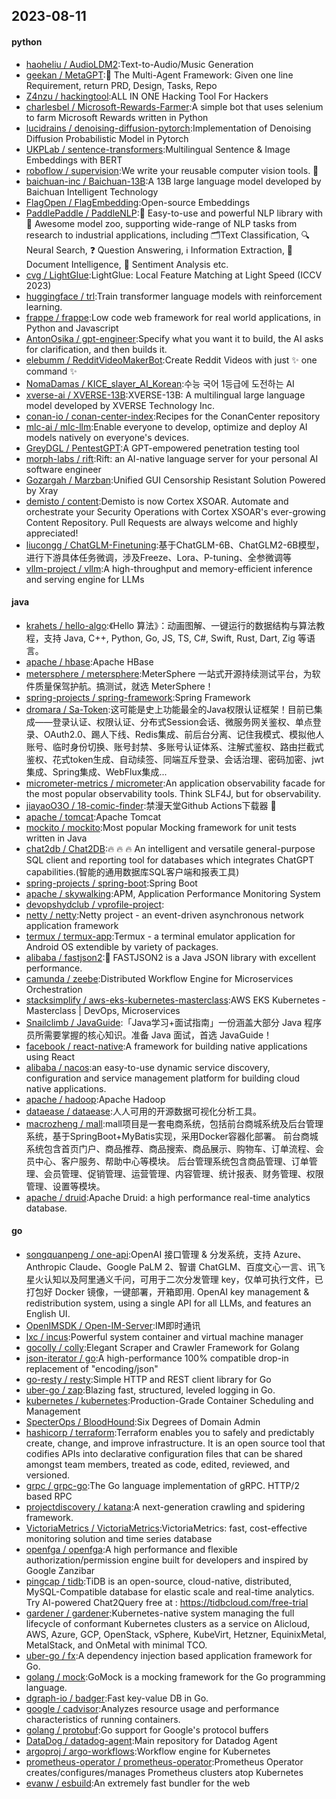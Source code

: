 ## 2023-08-11

#### python
* [haoheliu / AudioLDM2](https://github.com/haoheliu/AudioLDM2):Text-to-Audio/Music Generation
* [geekan / MetaGPT](https://github.com/geekan/MetaGPT):🌟
The Multi-Agent Framework: Given one line Requirement, return PRD, Design, Tasks, Repo
* [Z4nzu / hackingtool](https://github.com/Z4nzu/hackingtool):ALL IN ONE Hacking Tool For Hackers
* [charlesbel / Microsoft-Rewards-Farmer](https://github.com/charlesbel/Microsoft-Rewards-Farmer):A simple bot that uses selenium to farm Microsoft Rewards written in Python
* [lucidrains / denoising-diffusion-pytorch](https://github.com/lucidrains/denoising-diffusion-pytorch):Implementation of Denoising Diffusion Probabilistic Model in Pytorch
* [UKPLab / sentence-transformers](https://github.com/UKPLab/sentence-transformers):Multilingual Sentence & Image Embeddings with BERT
* [roboflow / supervision](https://github.com/roboflow/supervision):We write your reusable computer vision tools.
💜
* [baichuan-inc / Baichuan-13B](https://github.com/baichuan-inc/Baichuan-13B):A 13B large language model developed by Baichuan Intelligent Technology
* [FlagOpen / FlagEmbedding](https://github.com/FlagOpen/FlagEmbedding):Open-source Embeddings
* [PaddlePaddle / PaddleNLP](https://github.com/PaddlePaddle/PaddleNLP):👑 Easy-to-use and powerful NLP library with 🤗 Awesome model zoo, supporting wide-range of NLP tasks from research to industrial applications, including 🗂Text Classification, 🔍 Neural Search, ❓ Question Answering, ℹ️ Information Extraction, 📄 Document Intelligence, 💌 Sentiment Analysis etc.
* [cvg / LightGlue](https://github.com/cvg/LightGlue):LightGlue: Local Feature Matching at Light Speed (ICCV 2023)
* [huggingface / trl](https://github.com/huggingface/trl):Train transformer language models with reinforcement learning.
* [frappe / frappe](https://github.com/frappe/frappe):Low code web framework for real world applications, in Python and Javascript
* [AntonOsika / gpt-engineer](https://github.com/AntonOsika/gpt-engineer):Specify what you want it to build, the AI asks for clarification, and then builds it.
* [elebumm / RedditVideoMakerBot](https://github.com/elebumm/RedditVideoMakerBot):Create Reddit Videos with just
✨
one command
✨
* [NomaDamas / KICE_slayer_AI_Korean](https://github.com/NomaDamas/KICE_slayer_AI_Korean):수능 국어 1등급에 도전하는 AI
* [xverse-ai / XVERSE-13B](https://github.com/xverse-ai/XVERSE-13B):XVERSE-13B: A multilingual large language model developed by XVERSE Technology Inc.
* [conan-io / conan-center-index](https://github.com/conan-io/conan-center-index):Recipes for the ConanCenter repository
* [mlc-ai / mlc-llm](https://github.com/mlc-ai/mlc-llm):Enable everyone to develop, optimize and deploy AI models natively on everyone's devices.
* [GreyDGL / PentestGPT](https://github.com/GreyDGL/PentestGPT):A GPT-empowered penetration testing tool
* [morph-labs / rift](https://github.com/morph-labs/rift):Rift: an AI-native language server for your personal AI software engineer
* [Gozargah / Marzban](https://github.com/Gozargah/Marzban):Unified GUI Censorship Resistant Solution Powered by Xray
* [demisto / content](https://github.com/demisto/content):Demisto is now Cortex XSOAR. Automate and orchestrate your Security Operations with Cortex XSOAR's ever-growing Content Repository. Pull Requests are always welcome and highly appreciated!
* [liucongg / ChatGLM-Finetuning](https://github.com/liucongg/ChatGLM-Finetuning):基于ChatGLM-6B、ChatGLM2-6B模型，进行下游具体任务微调，涉及Freeze、Lora、P-tuning、全参微调等
* [vllm-project / vllm](https://github.com/vllm-project/vllm):A high-throughput and memory-efficient inference and serving engine for LLMs

#### java
* [krahets / hello-algo](https://github.com/krahets/hello-algo):《Hello 算法》：动画图解、一键运行的数据结构与算法教程，支持 Java, C++, Python, Go, JS, TS, C#, Swift, Rust, Dart, Zig 等语言。
* [apache / hbase](https://github.com/apache/hbase):Apache HBase
* [metersphere / metersphere](https://github.com/metersphere/metersphere):MeterSphere 一站式开源持续测试平台，为软件质量保驾护航。搞测试，就选 MeterSphere！
* [spring-projects / spring-framework](https://github.com/spring-projects/spring-framework):Spring Framework
* [dromara / Sa-Token](https://github.com/dromara/Sa-Token):这可能是史上功能最全的Java权限认证框架！目前已集成——登录认证、权限认证、分布式Session会话、微服务网关鉴权、单点登录、OAuth2.0、踢人下线、Redis集成、前后台分离、记住我模式、模拟他人账号、临时身份切换、账号封禁、多账号认证体系、注解式鉴权、路由拦截式鉴权、花式token生成、自动续签、同端互斥登录、会话治理、密码加密、jwt集成、Spring集成、WebFlux集成...
* [micrometer-metrics / micrometer](https://github.com/micrometer-metrics/micrometer):An application observability facade for the most popular observability tools. Think SLF4J, but for observability.
* [jiayaoO3O / 18-comic-finder](https://github.com/jiayaoO3O/18-comic-finder):禁漫天堂Github Actions下载器
🧘
* [apache / tomcat](https://github.com/apache/tomcat):Apache Tomcat
* [mockito / mockito](https://github.com/mockito/mockito):Most popular Mocking framework for unit tests written in Java
* [chat2db / Chat2DB](https://github.com/chat2db/Chat2DB):🔥 🔥 🔥 An intelligent and versatile general-purpose SQL client and reporting tool for databases which integrates ChatGPT capabilities.(智能的通用数据库SQL客户端和报表工具)
* [spring-projects / spring-boot](https://github.com/spring-projects/spring-boot):Spring Boot
* [apache / skywalking](https://github.com/apache/skywalking):APM, Application Performance Monitoring System
* [devopshydclub / vprofile-project](https://github.com/devopshydclub/vprofile-project):
* [netty / netty](https://github.com/netty/netty):Netty project - an event-driven asynchronous network application framework
* [termux / termux-app](https://github.com/termux/termux-app):Termux - a terminal emulator application for Android OS extendible by variety of packages.
* [alibaba / fastjson2](https://github.com/alibaba/fastjson2):🚄
FASTJSON2 is a Java JSON library with excellent performance.
* [camunda / zeebe](https://github.com/camunda/zeebe):Distributed Workflow Engine for Microservices Orchestration
* [stacksimplify / aws-eks-kubernetes-masterclass](https://github.com/stacksimplify/aws-eks-kubernetes-masterclass):AWS EKS Kubernetes - Masterclass | DevOps, Microservices
* [Snailclimb / JavaGuide](https://github.com/Snailclimb/JavaGuide):「Java学习+面试指南」一份涵盖大部分 Java 程序员所需要掌握的核心知识。准备 Java 面试，首选 JavaGuide！
* [facebook / react-native](https://github.com/facebook/react-native):A framework for building native applications using React
* [alibaba / nacos](https://github.com/alibaba/nacos):an easy-to-use dynamic service discovery, configuration and service management platform for building cloud native applications.
* [apache / hadoop](https://github.com/apache/hadoop):Apache Hadoop
* [dataease / dataease](https://github.com/dataease/dataease):人人可用的开源数据可视化分析工具。
* [macrozheng / mall](https://github.com/macrozheng/mall):mall项目是一套电商系统，包括前台商城系统及后台管理系统，基于SpringBoot+MyBatis实现，采用Docker容器化部署。 前台商城系统包含首页门户、商品推荐、商品搜索、商品展示、购物车、订单流程、会员中心、客户服务、帮助中心等模块。 后台管理系统包含商品管理、订单管理、会员管理、促销管理、运营管理、内容管理、统计报表、财务管理、权限管理、设置等模块。
* [apache / druid](https://github.com/apache/druid):Apache Druid: a high performance real-time analytics database.

#### go
* [songquanpeng / one-api](https://github.com/songquanpeng/one-api):OpenAI 接口管理 & 分发系统，支持 Azure、Anthropic Claude、Google PaLM 2、智谱 ChatGLM、百度文心一言、讯飞星火认知以及阿里通义千问，可用于二次分发管理 key，仅单可执行文件，已打包好 Docker 镜像，一键部署，开箱即用. OpenAI key management & redistribution system, using a single API for all LLMs, and features an English UI.
* [OpenIMSDK / Open-IM-Server](https://github.com/OpenIMSDK/Open-IM-Server):IM即时通讯
* [lxc / incus](https://github.com/lxc/incus):Powerful system container and virtual machine manager
* [gocolly / colly](https://github.com/gocolly/colly):Elegant Scraper and Crawler Framework for Golang
* [json-iterator / go](https://github.com/json-iterator/go):A high-performance 100% compatible drop-in replacement of "encoding/json"
* [go-resty / resty](https://github.com/go-resty/resty):Simple HTTP and REST client library for Go
* [uber-go / zap](https://github.com/uber-go/zap):Blazing fast, structured, leveled logging in Go.
* [kubernetes / kubernetes](https://github.com/kubernetes/kubernetes):Production-Grade Container Scheduling and Management
* [SpecterOps / BloodHound](https://github.com/SpecterOps/BloodHound):Six Degrees of Domain Admin
* [hashicorp / terraform](https://github.com/hashicorp/terraform):Terraform enables you to safely and predictably create, change, and improve infrastructure. It is an open source tool that codifies APIs into declarative configuration files that can be shared amongst team members, treated as code, edited, reviewed, and versioned.
* [grpc / grpc-go](https://github.com/grpc/grpc-go):The Go language implementation of gRPC. HTTP/2 based RPC
* [projectdiscovery / katana](https://github.com/projectdiscovery/katana):A next-generation crawling and spidering framework.
* [VictoriaMetrics / VictoriaMetrics](https://github.com/VictoriaMetrics/VictoriaMetrics):VictoriaMetrics: fast, cost-effective monitoring solution and time series database
* [openfga / openfga](https://github.com/openfga/openfga):A high performance and flexible authorization/permission engine built for developers and inspired by Google Zanzibar
* [pingcap / tidb](https://github.com/pingcap/tidb):TiDB is an open-source, cloud-native, distributed, MySQL-Compatible database for elastic scale and real-time analytics. Try AI-powered Chat2Query free at : https://tidbcloud.com/free-trial
* [gardener / gardener](https://github.com/gardener/gardener):Kubernetes-native system managing the full lifecycle of conformant Kubernetes clusters as a service on Alicloud, AWS, Azure, GCP, OpenStack, vSphere, KubeVirt, Hetzner, EquinixMetal, MetalStack, and OnMetal with minimal TCO.
* [uber-go / fx](https://github.com/uber-go/fx):A dependency injection based application framework for Go.
* [golang / mock](https://github.com/golang/mock):GoMock is a mocking framework for the Go programming language.
* [dgraph-io / badger](https://github.com/dgraph-io/badger):Fast key-value DB in Go.
* [google / cadvisor](https://github.com/google/cadvisor):Analyzes resource usage and performance characteristics of running containers.
* [golang / protobuf](https://github.com/golang/protobuf):Go support for Google's protocol buffers
* [DataDog / datadog-agent](https://github.com/DataDog/datadog-agent):Main repository for Datadog Agent
* [argoproj / argo-workflows](https://github.com/argoproj/argo-workflows):Workflow engine for Kubernetes
* [prometheus-operator / prometheus-operator](https://github.com/prometheus-operator/prometheus-operator):Prometheus Operator creates/configures/manages Prometheus clusters atop Kubernetes
* [evanw / esbuild](https://github.com/evanw/esbuild):An extremely fast bundler for the web
